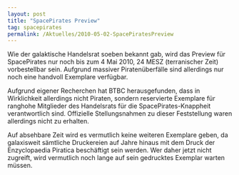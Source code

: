 ```yaml
---
layout: post
title: "SpacePirates Preview"
tag: spacepirates
permalink: /Aktuelles/2010-05-02-SpacePiratesPreview
---
```



Wie der galaktische Handelsrat soeben bekannt gab, wird das Preview für SpacePirates nur noch bis zum 4 Mai 2010, 24 MESZ (terranischer Zeit) vorbestellbar sein. Aufgrund massiver Piratenüberfälle sind allerdings nur noch eine handvoll Exemplare verfügbar.

Aufgrund eigener Recherchen hat BTBC herausgefunden, dass in Wirklichkeit allerdings nicht Piraten, sondern reservierte Exemplare für ranghohe Mitglieder des Handelsrats für die SpacePirates-Knappheit verantwortlich sind. Offizielle Stellungsnahmen zu dieser Feststellung waren allerdings nicht zu erhalten.

Auf absehbare Zeit wird es vermutlich keine weiteren Exemplare geben, da galaxisweit sämtliche Druckereien auf Jahre hinaus mit dem Druck der Enzyclopaedia Piratica beschäftigt sein werden. Wer daher jetzt nicht zugreift, wird vermutlich noch lange auf sein gedrucktes Exemplar warten müssen.


